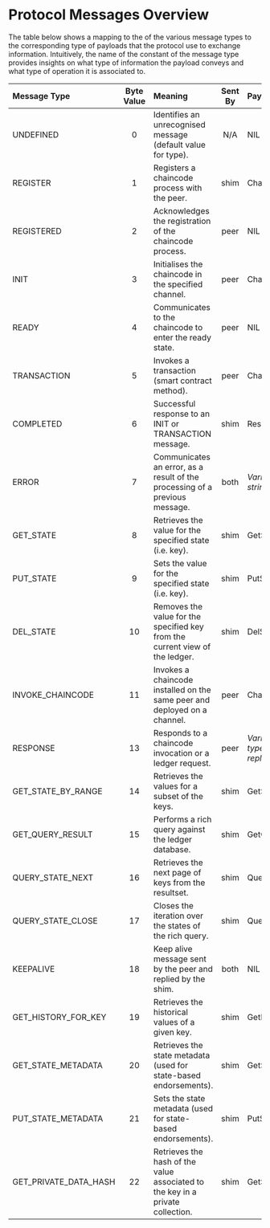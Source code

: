# Protocol Messages Overview

The table below shows a mapping to the of the various message types to the corresponding type of payloads that the protocol use to exchange information. Intuitively, the name of the constant of the message type provides insights on what type of information the payload conveys and what type of operation it is associated to.

| Message Type             | Byte Value | Meaning                                                                      | Sent By | Payload Type                              |
:--------------------------|:----------:|:-----------------------------------------------------------------------------|:-------:|:------------------------------------------|
| UNDEFINED                | 0          | Identifies an unrecognised message (default value for type).                 | N/A     | NIL _(not relevant)_                      |
| REGISTER                 | 1          | Registers a chaincode process with the peer.                                 | shim    | ChaincodeID                               |
| REGISTERED               | 2          | Acknowledges the registration of the chaincode process.                      | peer    | NIL                                       |
| INIT                     | 3          | Initialises the chaincode in the specified channel.                          | peer    | ChaincodeInput                            |
| READY                    | 4          | Communicates to the chaincode to enter the ready state.                      | peer    | NIL                                       |
| TRANSACTION              | 5          | Invokes a transaction (smart contract method).                               | peer    | ChaincodeInput                            |
| COMPLETED                | 6          | Successful response to an INIT or TRANSACTION message.                       | shim    | Response                                  |
| ERROR                    | 7          | Communicates an error, as a result of the processing of a previous message.  | both    | _Varies (e.g. Error, string)_             |
| GET_STATE                | 8          | Retrieves the value for the specified state (i.e. key).                      | shim    | GetState                                  |
| PUT_STATE                | 9          | Sets the value for the  specified state (i.e. key).                          | shim    | PutState                                  |
| DEL_STATE                | 10         | Removes the value for the specified key from the current view of the ledger. | shim    | DelState                                  |
| INVOKE_CHAINCODE         | 11         | Invokes a chaincode installed on the same peer and deployed on a channel.    | peer    | ChaincodeSpec                             |
| RESPONSE                 | 13         | Responds to a chaincode invocation or a ledger request.                      | peer    | _Varies based on type of message replied_ |
| GET_STATE_BY_RANGE       | 14         | Retrieves the values for a subset of the keys.                               | shim    | GetStateByRange                           |
| GET_QUERY_RESULT         | 15         | Performs a rich query against the ledger database.                           | shim    | GetQueryResult                            |
| QUERY_STATE_NEXT         | 16         | Retrieves the next page of keys from the resultset.                          | shim    | QueryResponse                             |
| QUERY_STATE_CLOSE        | 17         | Closes the iteration over the states of the rich query.                      | shim    | QueryResponse                             |
| KEEPALIVE                | 18         | Keep alive message sent by the peer and replied by the shim.                 | both    | NIL                                       |
| GET_HISTORY_FOR_KEY      | 19         | Retrieves the historical values of a given key.                              | shim    | GetHistoryForKey                          |
| GET_STATE_METADATA       | 20         | Retrieves the state metadata (used for state-based endorsements).            | shim    | GetStateMetadata                          |
| PUT_STATE_METADATA       | 21         | Sets the state metadata (used for state-based endorsements).                 | shim    | PutStateMetadata                          |
| GET_PRIVATE_DATA_HASH    | 22         | Retrieves the hash of the value associated to the key in a private collection. | shim  | GetState                                  |
